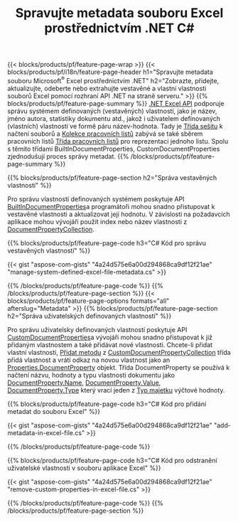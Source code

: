 ﻿---
title: Spravujte metadata souboru Excel prostřednictvím .NET C#
url: /cs/net/metadata/
description: Zobrazujte, přidávejte, upravujte, odebírejte nebo extrahujte metadata souborů Excel pomocí několika řádků kódu C#
---
{{< blocks/products/pf/feature-page-wrap >}}
{{< blocks/products/pf/i18n/feature-page-header h1="Spravujte metadata souboru Microsoft<sup>&reg;</sup> Excel prostřednictvím .NET" h2="Zobrazte, přidejte, aktualizujte, odeberte nebo extrahujte vestavěné a vlastní vlastnosti souborů Excel pomocí rozhraní API .NET na straně serveru." >}}
{{% blocks/products/pf/feature-page-summary %}}
[.NET Excel API](/cells/net/) podporuje správu systémem definovaných (vestavěných) vlastností, jako je název, jméno autora, statistiky dokumentu atd., jakož i uživatelem definovaných (vlastních) vlastností ve formě páru název-hodnota. Tady je [Třída sešitu](https://apireference.aspose.com/cells/net/aspose.cells/workbook) k načtení souborů a [Kolekce pracovních listů](https://apireference.aspose.com/cells/net/aspose.cells/worksheetcollection) zabývá se také sběrem pracovních listů [Třída pracovních listů](https://apireference.aspose.com/cells/net/aspose.cells/worksheet) pro reprezentaci jednoho listu. Spolu s těmito třídami BuiltInDocumentProperties, CustomDocumentProperties zjednodušují proces správy metadat. 
{{% /blocks/products/pf/feature-page-summary %}}

{{% blocks/products/pf/feature-page-section h2="Správa vestavěných vlastností" %}}

Pro správu vlastností definovaných systémem poskytuje API [BuiltInDocumentProperties](https://apireference.aspose.com/cells/net/aspose.cells/workbook/properties/builtindocumentproperties)a programátoři mohou snadno přistupovat k vestavěné vlastnosti a aktualizovat její hodnotu. V závislosti na požadavcích aplikace mohou vývojáři použít index nebo název vlastnosti z [DocumentPropertyCollection](https://apireference.aspose.com/cells/net/aspose.cells.properties/documentpropertycollection). 

{{% blocks/products/pf/feature-page-code h3="C# Kód pro správu vestavěných vlastností" %}}

{{< gist "aspose-com-gists" "4a24d575e6a00d294868ca9df12f21ae" "manage-system-defined-excel-file-metadata.cs" >}}

{{% /blocks/products/pf/feature-page-code %}}
{{% /blocks/products/pf/feature-page-section %}}
{{< blocks/products/pf/feature-page-options formats="all" afterslug="Metadata" >}}
{{% blocks/products/pf/feature-page-section h2="Správa uživatelských definovaných vlastností" %}}

Pro správu uživatelsky definovaných vlastností poskytuje API [CustomDocumentProperties](https://apireference.aspose.com/cells/net/aspose.cells/workbook/properties/customdocumentproperties)a vývojáři mohou snadno přistupovat k již přidaným vlastnostem a také přidávat nové vlastnosti. Chcete-li přidat vlastní vlastnosti, [Přidat metodu](https://apireference.aspose.com/cells/net/aspose.cells.properties/customdocumentpropertycollection/methods/add/index) z [CustomDocumentPropertyCollection](https://apireference.aspose.com/cells/net/aspose.cells.properties/customdocumentpropertycollection) třída přidá vlastnost a vrátí odkaz na novou vlastnost jako an [Properties.DocumentProperty](https://apireference.aspose.com/cells/net/aspose.cells.properties/documentproperty) objekt. Třída DocumentProperty se používá k načtení názvu, hodnoty a typu vlastnosti dokumentu jako [DocumentProperty.Name](https://apireference.aspose.com/cells/net/aspose.cells.properties/documentproperty/properties/name), [DocumentProperty.Value](https://apireference.aspose.com/cells/net/aspose.cells.properties/documentproperty/properties/value),  [DocumentProperty.Type](https://apireference.aspose.com/cells/net/aspose.cells.properties/documentproperty/properties/type) který vrací jeden z [Typ majetku](https://apireference.aspose.com/cells/net/aspose.cells.properties/propertytype) výčtové hodnoty. 
 
{{% blocks/products/pf/feature-page-code h3="C# Kód pro přidání metadat do souboru Excel" %}}

{{< gist "aspose-com-gists" "4a24d575e6a00d294868ca9df12f21ae" "add-metadata-in-excel-file.cs" >}}

{{% /blocks/products/pf/feature-page-code %}}


{{% blocks/products/pf/feature-page-code h3="C# Kód pro odstranění uživatelské vlastnosti v souboru aplikace Excel" %}}

{{< gist "aspose-com-gists" "4a24d575e6a00d294868ca9df12f21ae" "remove-custom-properties-in-excel-file.cs" >}}

{{% /blocks/products/pf/feature-page-code %}}
{{% /blocks/products/pf/feature-page-section %}}
